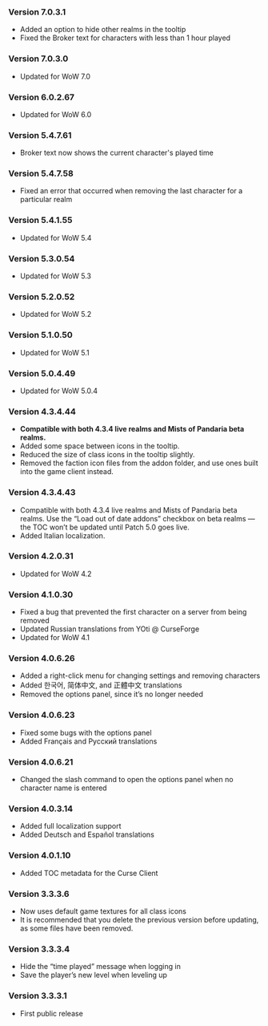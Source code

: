 ### Version 7.0.3.1

* Added an option to hide other realms in the tooltip
* Fixed the Broker text for characters with less than 1 hour played

### Version 7.0.3.0

* Updated for WoW 7.0

### Version 6.0.2.67

* Updated for WoW 6.0

### Version 5.4.7.61

* Broker text now shows the current character's played time

### Version 5.4.7.58

* Fixed an error that occurred when removing the last character for a particular realm

### Version 5.4.1.55

* Updated for WoW 5.4

### Version 5.3.0.54

* Updated for WoW 5.3

### Version 5.2.0.52

* Updated for WoW 5.2

### Version 5.1.0.50

* Updated for WoW 5.1

### Version 5.0.4.49

* Updated for WoW 5.0.4

### Version 4.3.4.44

* **Compatible with both 4.3.4 live realms and Mists of Pandaria beta realms.**
* Added some space between icons in the tooltip.
* Reduced the size of class icons in the tooltip slightly.
* Removed the faction icon files from the addon folder, and use ones built into the game client instead.

### Version 4.3.4.43

* Compatible with both 4.3.4 live realms and Mists of Pandaria beta realms.
  Use the “Load out of date addons” checkbox on beta realms — the TOC won’t be updated until Patch 5.0 goes live.
* Added Italian localization.

### Version 4.2.0.31

* Updated for WoW 4.2

### Version 4.1.0.30

* Fixed a bug that prevented the first character on a server from being removed
* Updated Russian translations from YOti @ CurseForge
* Updated for WoW 4.1

### Version 4.0.6.26

* Added a right-click menu for changing settings and removing characters
* Added 한국어, 简体中文, and 正體中文 translations
* Removed the options panel, since it’s no longer needed

### Version 4.0.6.23

* Fixed some bugs with the options panel
* Added Français and Русский translations

### Version 4.0.6.21

* Changed the slash command to open the options panel when no character name is entered

### Version 4.0.3.14

* Added full localization support
* Added Deutsch and Español translations

### Version 4.0.1.10

* Added TOC metadata for the Curse Client

### Version 3.3.3.6

* Now uses default game textures for all class icons
* It is recommended that you delete the previous version before updating, as some files have been removed.

### Version 3.3.3.4

* Hide the “time played” message when logging in
* Save the player’s new level when leveling up

### Version 3.3.3.1

* First public release

